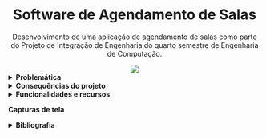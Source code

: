 <h1 align="center">Software de Agendamento de Salas</h1>

<p align="center">Desenvolvimento de uma aplicação de agendamento de salas como parte do Projeto de Integração de Engenharia do quarto semestre de Engenharia de Computação.</p>

<div align='center'>

<a href='https://github.com/pedrozanineli/projeto-biblioteca/releases'>

<img src='https://img.shields.io/github/v/release/pedrozanineli/projeto-biblioteca?color=blue&label=versao&style=for-the-badge'>

</a>

</div>

<details><summary><b>Problemática</b></summary>
  
  Na biblioteca da faculdade Facamp, existem algumas salas preparadas para que alunos possam estudar, abrigando entre 4 e 6 estudantes, além de poder prover uma lousa para anotações durante o estudo.
  
  É importante notar, entretanto, que, em muitos momentos (em especial durante o período de provas), o uso não é democrático, com alunos que utilizam a sala por muito tempo e a equipe da biblioteca não detém controle, criando um sério problema de organização.
  
  Justifica-se então o desenvolvimento de um software destinado para a reserva das salas, provendo maior controle por meio da divisão em uma tela destinada aos alunos e outra destinada aos funcionários, registrando em um banco de dados as informações dos alunos e suas respectivas reservas.
  
</details>

<details><summary><b>Consequências do projeto</b></summary>
  
  Além de ter como objetivo principal uma melhor organização do espaço, o software também será capaz de trazer benefícios em esferas econômicas, sociais e ambientais. Isso se dá pelo fato de que hoje, mesmo que não estejam sendo utilizadas, todas as salas permanecem com o ar condicionado e luz ligado, por cerca de 9 horas ao dia.
  
  Em estimativa feita pelo time do uso das salas - levando em consideração o maior fluxo em épocas de provas -, é possível fazer estimativas quanto à disparidade que é possível alcançar com o gasto apenas quando a sala estiver de fato sendo utilizada.
  
  Primeiramente, quanto a um impacto social, devemos levar em consideração que uma sala que não foi utilizada e está, portanto, limpa, não tem a necessidade do retrabalho de ser limpa novamente, o que permite com que a equipe da faxina possa realizar tudo com uma maior calma, diminuindo sua carga de tarefas, que não é nada pequena.
  
  Quanto aos efeitos ambientais, é possível pensar, com a estimativa proposta, em uma economia ao final de um ano de cerca de 13.305,6 kW, em torno dos 40%. Essa energia poderia ser então destinada para outros fins, como para o abastecimento de casas, e que seria suficiente para cerca de 68 casas anualmente.
  
  De forma similar, uma economia financeira também aconteceria por volta dos 40%, resultando em cerca de R$ 11.309,76 de economia anual. 
  
</details>

<details><summary><b>Funcionalidades e recursos</b></summary>
  
  O software foi desenvolvido com a proposta de trazer uma resolução à problemática apresentada de forma eficiente e agradável ao usuário, oferecendo diversos recursos que assistem e suavizam a utilização de suas funcionalidades. Desta forma, vários requisitos foram implementados para cumprir com a proposta e trazer usabilidade ao programa.
  
  Primeiramente, há uma validação de login que impede usuários comuns de acessarem recursos destinados ao caso de uso do administrador do sistema, e também funcionalidades para que as funções do software sejam executadas de forma ágil e com a minimização de erros, dentre elas:
  
  - Condições para que os campos aceitem informações corretas e reais (como o campo de RA só permite números no seu preenchimento);
  - Formatadores automáticos para moldes específicos de informações (p.e o campo de nome automaticamente coloca as primeiras letras dos nomes em maiúsculo);
  - Exceções para que reservas não sejam feitas com a lacuna ou ambiguidade de informações;
  - Busca no banco de dados para a verificação de horários e salas disponíveis, impossibilitando a reserva dupla nas mesmas condições;
  - Gatilhos para que os campos se preencham com base no RA do aluno cadastrado ao apertar a tecla Enter na caixa de texto;
  - Barreiras para o monopolio de reservas de um grupo de pessoas com a verificação do RA dos alunos e impossibilidade de reservar por um dia após ter usado esse recurso.
 
  Para o Administrador do sistema, várias das funcionalidades que preveem agilidade e minimização de erros também se aplicam. É possível buscar informações no banco de dados de acordo com uma informação específica escolhida (por nome, data, horário, etc) e também obter detalhes de todos os alunos que estão inclusos nas reservas. O perfil de Administrador é o único capaz de cancelar reservas previamente realizadas pelo software, essa função vem acompanhada de uma certificação de certeza ao tentar utilizá-la a fim de impedir usos acidentais e indevidos da função.
  
</details>

<b>Capturas de tela</b>

<details><summary><b>Bibliografia</b></summary>
  
  Dufrio Refrigeração. Quanto gasta um ar-condicionado de 9000 BTUS? Blog Dufrio. 15 de out. de 2020. Acesso em 22 de set. de 2021. Disponível em: <https://www.dufrio.com.br/blog/ar-condicionado/quanto-gasta-um-ar-condicionado-de-9000-btus/>.
  
  Preço da energia elétrica CPFL 2021. NG Solar. 11 de mai. de 2021. Acesso em 23 de set. de 2021. Disponível em: <https://www.ngsolar.com.br/amp/preco-kwh-cpfl>.

</details>
